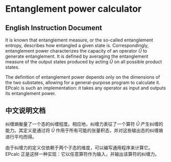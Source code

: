 # Entanglement power calculator

## English Instruction Document

It is known that entanglement measure, or the so-called entanglement entropy, describes how entangled a given state is. Correspondingly, entanglement power characterizes the capacity of an operator $\hat{U}$ to generate entanglement. It is defined by averaging the entanglement measure of the output states produced by acting $\hat{U}$ on all possible product states.

The definition of entanglement power depends only on the dimensions of the two substates, allowing for a general-purpose program to calculate it. EPcalc is such an implementation: it takes any operator as input and outputs its entanglement power.

## 中文说明文档

纠缠熵衡量了一个态的纠缠程度。相应地，纠缠力表征了一个算符 $\hat{U}$ 产生纠缠的能力。其定义是通过将 $\hat{U}$ 作用于所有可能的张量积态，并对这些输出态的纠缠熵进行平均而得。

由于纠缠力的定义仅依赖于两个子态的维度，可以编写通用程序来计算它。EPcalc 正是这样一种实现：它以任意算符作为输入，并输出该算符的纠缠力。
